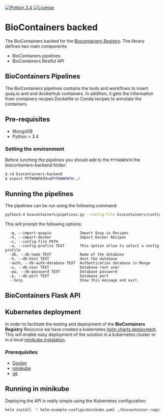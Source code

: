 [![Python 3.4](https://img.shields.io/badge/python-3.4-green.svg)](https://www.python.org/downloads/release/python-340/)  [![License](https://img.shields.io/badge/License-Apache%202.0-blue.svg)](https://opensource.org/licenses/Apache-2.0)

BioContainers backed
=====================================================

The BioContainers backed for the [Biocontainers Registry](http://biocontainers.pro/registry). The library defines two main components:

- BioContianers pipelines
- BioContainers Restful API


BioContainers Pipelines
----------------------------

The BioContainers pipelines contains the tools and workflows to insert quay.io and and dockerhub containers. In addition,
it gets the information from containers recipes Dockefile or Conda recipes to annotate the containers.

## Pre-requisites


- MongoDB
- Python > 3.4

### Setting the environment

Before lunching the pipelines you should add to the ```PYTHONPATH``` the biocontainers-backend folder:

```bash
$ cd biocontainers-backend
$ export PYTHONPATH=$PYTHONPATH:./
```

## Running the pipelines

The pipelines can be run using the following command:

```bash
python3.4 biocontainers/pipelines.py --config-file biocontainers/configuration.ini
```

This will prompt the following options:

```
  -q, --import-quayio             Import Quay.io Recipes
  -k, --import-docker             Import Docker Recipes
  -c, --config-file PATH
  -a, --config-profile TEXT       This option allow to select a config profile
  -db, --db-name TEXT             Name of the database
  -h, --db-host TEXT              Host the database
  -auth, --db-auth-database TEXT  Authentication database in Mongo
  -u, --db-user TEXT              Database root user
  -pw, --db-password TEXT         Database password
  -p, --db-port TEXT              Database port
  --help                          Show this message and exit.
```


BioContainers Flask API
--------------------------


Kubernetes deployment
--------------------------

In order to facilitate the testing and deployment of the **BioContainers Registry** Resource we have created a kubernetes
[helm charts deployment](https://helm.sh/). This will enable easy deployment of the solution in a kubernetes cluster or
in a local [minikube instalation](https://kubernetes.io/docs/setup/minikube/).

### Prerequisites

- [Docker](https://www.docker.com/)
- [minikube](https://kubernetes.io/docs/setup/minikube/)
- [git](https://git-scm.com/)


## Running in minikube

Deploying the API is really simple using the Kubernetes configuration:

```bash
helm install -f helm-example-configs/minikube.yaml ./biocontainer-registry
```



